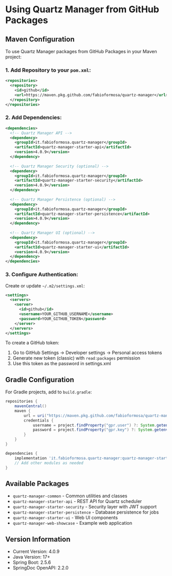 # Using Quartz Manager from GitHub Packages

## Maven Configuration

To use Quartz Manager packages from GitHub Packages in your Maven project:

### 1. Add Repository to your `pom.xml`:

```xml
<repositories>
  <repository>
    <id>github</id>
    <url>https://maven.pkg.github.com/fabioformosa/quartz-manager</url>
  </repository>
</repositories>
```

### 2. Add Dependencies:

```xml
<dependencies>
  <!-- Quartz Manager API -->
  <dependency>
    <groupId>it.fabioformosa.quartz-manager</groupId>
    <artifactId>quartz-manager-starter-api</artifactId>
    <version>4.0.9</version>
  </dependency>
  
  <!-- Quartz Manager Security (optional) -->
  <dependency>
    <groupId>it.fabioformosa.quartz-manager</groupId>
    <artifactId>quartz-manager-starter-security</artifactId>
    <version>4.0.9</version>
  </dependency>
  
  <!-- Quartz Manager Persistence (optional) -->
  <dependency>
    <groupId>it.fabioformosa.quartz-manager</groupId>
    <artifactId>quartz-manager-starter-persistence</artifactId>
    <version>4.0.9</version>
  </dependency>
  
  <!-- Quartz Manager UI (optional) -->
  <dependency>
    <groupId>it.fabioformosa.quartz-manager</groupId>
    <artifactId>quartz-manager-starter-ui</artifactId>
    <version>4.0.9</version>
  </dependency>
</dependencies>
```

### 3. Configure Authentication:

Create or update `~/.m2/settings.xml`:

```xml
<settings>
  <servers>
    <server>
      <id>github</id>
      <username>YOUR_GITHUB_USERNAME</username>
      <password>YOUR_GITHUB_TOKEN</password>
    </server>
  </servers>
</settings>
```

To create a GitHub token:
1. Go to GitHub Settings → Developer settings → Personal access tokens
2. Generate new token (classic) with `read:packages` permission
3. Use this token as the password in settings.xml

## Gradle Configuration

For Gradle projects, add to `build.gradle`:

```gradle
repositories {
    mavenCentral()
    maven {
        url = uri("https://maven.pkg.github.com/fabioformosa/quartz-manager")
        credentials {
            username = project.findProperty("gpr.user") ?: System.getenv("USERNAME")
            password = project.findProperty("gpr.key") ?: System.getenv("TOKEN")
        }
    }
}

dependencies {
    implementation 'it.fabioformosa.quartz-manager:quartz-manager-starter-api:4.0.9'
    // Add other modules as needed
}
```

## Available Packages

- `quartz-manager-common` - Common utilities and classes
- `quartz-manager-starter-api` - REST API for Quartz scheduler
- `quartz-manager-starter-security` - Security layer with JWT support
- `quartz-manager-starter-persistence` - Database persistence for jobs
- `quartz-manager-starter-ui` - Web UI components
- `quartz-manager-web-showcase` - Example web application

## Version Information

- Current Version: 4.0.9
- Java Version: 17+
- Spring Boot: 2.5.6
- SpringDoc OpenAPI: 2.2.0